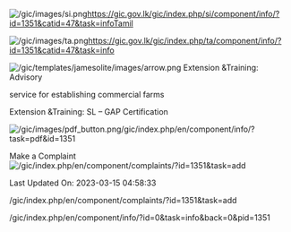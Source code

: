 <!-- Source: https://gic.gov.lk/gic/index.php/en/component/info/?id=1351&catid=47&task=info -->

![/gic/images/si.png](/gic/images/si.png)https://gic.gov.lk/gic/index.php/si/component/info/?id=1351&catid=47&task=infoTamil

![/gic/images/ta.png](/gic/images/ta.png)https://gic.gov.lk/gic/index.php/ta/component/info/?id=1351&catid=47&task=info

![/gic/templates/jamesolite/images/arrow.png](/gic/templates/jamesolite/images/arrow.png) Extension &Training: Advisory

service for establishing commercial farms

Extension &Training: SL – GAP Certification

![/gic/images/pdf_button.png](/gic/images/pdf_button.png)/gic/index.php/en/component/info/?task=pdf&id=1351

Make a Complaint ![/gic/index.php/en/component/complaints/?id=1351&task=add](/gic/index.php/en/component/complaints/?id=1351&task=add)

Last Updated On: 2023-03-15 04:58:33

/gic/index.php/en/component/complaints/?id=1351&task=add

/gic/index.php/en/component/info/?id=0&task=info&back=0&pid=1351